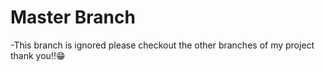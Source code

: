 # Master Branch
-This branch is ignored please checkout the other branches of my project thank you!!😁
